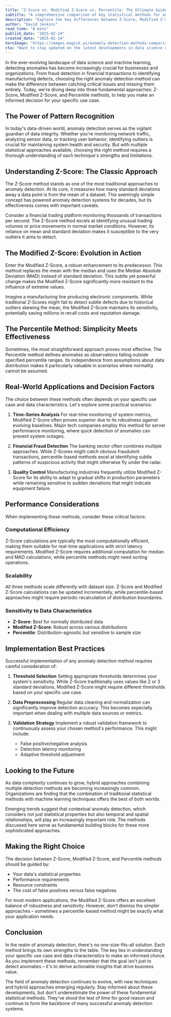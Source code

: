 ```yaml
---
title: "Z-Score vs. Modified Z-Score vs. Percentile: The Ultimate Guide to Choosing Your Anomaly Detection Method"
subtitle: "A comprehensive comparison of key statistical methods for anomaly detection"
description: "Explore the key differences between Z-Score, Modified Z-Score, and Percentile methods for anomaly detection. Learn how to choose the right approach for your specific use case, from financial fraud detection to manufacturing quality control. Understand the trade-offs in computational efficiency, scalability, and sensitivity to help make an informed decision for your anomaly detection needs."
author: "David Jenkins"
read_time: "8 mins"
publish_date: "2025-02-24"
created_date: "2025-02-24"
heroImage: "https://images.magick.ai/anomaly-detection-methods-comparison.jpg"
cta: "Want to stay updated on the latest developments in data science and anomaly detection? Follow us on LinkedIn for expert insights, best practices, and emerging trends in statistical analysis and machine learning."
---
```


In the ever-evolving landscape of data science and machine learning, detecting anomalies has become increasingly crucial for businesses and organizations. From fraud detection in financial transactions to identifying manufacturing defects, choosing the right anomaly detection method can make the difference between catching critical issues and missing them entirely. Today, we're diving deep into three fundamental approaches: Z-Score, Modified Z-Score, and Percentile methods, to help you make an informed decision for your specific use case.

## The Power of Pattern Recognition

In today's data-driven world, anomaly detection serves as the vigilant guardian of data integrity. Whether you're monitoring network traffic, analyzing sensor data, or tracking user behavior, identifying outliers is crucial for maintaining system health and security. But with multiple statistical approaches available, choosing the right method requires a thorough understanding of each technique's strengths and limitations.

## Understanding Z-Score: The Classic Approach

The Z-Score method stands as one of the most traditional approaches to anomaly detection. At its core, it measures how many standard deviations away a data point is from the mean of a dataset. This seemingly simple concept has powered anomaly detection systems for decades, but its effectiveness comes with important caveats.

Consider a financial trading platform monitoring thousands of transactions per second. The Z-Score method excels at identifying unusual trading volumes or price movements in normal market conditions. However, its reliance on mean and standard deviation makes it susceptible to the very outliers it aims to detect.

## The Modified Z-Score: Evolution in Action

Enter the Modified Z-Score, a robust enhancement to its predecessor. This method replaces the mean with the median and uses the Median Absolute Deviation (MAD) instead of standard deviation. This subtle yet powerful change makes the Modified Z-Score significantly more resistant to the influence of extreme values.

Imagine a manufacturing line producing electronic components. While traditional Z-Scores might fail to detect subtle defects due to historical outliers skewing the mean, the Modified Z-Score maintains its sensitivity, potentially saving millions in recall costs and reputation damage.

## The Percentile Method: Simplicity Meets Effectiveness

Sometimes, the most straightforward approach proves most effective. The Percentile method defines anomalies as observations falling outside specified percentile ranges. Its independence from assumptions about data distribution makes it particularly valuable in scenarios where normality cannot be assumed.

## Real-World Applications and Decision Factors

The choice between these methods often depends on your specific use case and data characteristics. Let's explore some practical scenarios:

1. **Time-Series Analysis**
   For real-time monitoring of system metrics, Modified Z-Score often proves superior due to its robustness against evolving baselines. Major tech companies employ this method for server performance monitoring, where quick detection of anomalies can prevent system outages.

2. **Financial Fraud Detection**
   The banking sector often combines multiple approaches. While Z-Scores might catch obvious fraudulent transactions, percentile-based methods excel at identifying subtle patterns of suspicious activity that might otherwise fly under the radar.

3. **Quality Control**
   Manufacturing industries frequently utilize Modified Z-Score for its ability to adapt to gradual shifts in production parameters while remaining sensitive to sudden deviations that might indicate equipment failure.

## Performance Considerations

When implementing these methods, consider these critical factors:

### Computational Efficiency

Z-Score calculations are typically the most computationally efficient, making them suitable for real-time applications with strict latency requirements. Modified Z-Score requires additional computation for median and MAD calculations, while percentile methods might need sorting operations.

### Scalability

All three methods scale differently with dataset size. Z-Score and Modified Z-Score calculations can be updated incrementally, while percentile-based approaches might require periodic recalculation of distribution boundaries.

### Sensitivity to Data Characteristics

- **Z-Score**: Best for normally distributed data
- **Modified Z-Score**: Robust across various distributions
- **Percentile**: Distribution-agnostic but sensitive to sample size

## Implementation Best Practices

Successful implementation of any anomaly detection method requires careful consideration of:

1. **Threshold Selection**
   Setting appropriate thresholds determines your system's sensitivity. While Z-Score traditionally uses values like 2 or 3 standard deviations, Modified Z-Score might require different thresholds based on your specific use case.

2. **Data Preprocessing**
   Regular data cleaning and normalization can significantly improve detection accuracy. This becomes especially important when dealing with multiple data sources or metrics.

3. **Validation Strategy**
   Implement a robust validation framework to continuously assess your chosen method's performance. This might include:
   - False positive/negative analysis
   - Detection latency monitoring
   - Adaptive threshold adjustment

## Looking to the Future

As data complexity continues to grow, hybrid approaches combining multiple detection methods are becoming increasingly common. Organizations are finding that the combination of traditional statistical methods with machine learning techniques offers the best of both worlds.

Emerging trends suggest that contextual anomaly detection, which considers not just statistical properties but also temporal and spatial relationships, will play an increasingly important role. The methods discussed here serve as fundamental building blocks for these more sophisticated approaches.

## Making the Right Choice

The decision between Z-Score, Modified Z-Score, and Percentile methods should be guided by:
- Your data's statistical properties
- Performance requirements
- Resource constraints
- The cost of false positives versus false negatives

For most modern applications, the Modified Z-Score offers an excellent balance of robustness and sensitivity. However, don't dismiss the simpler approaches – sometimes a percentile-based method might be exactly what your application needs.

## Conclusion

In the realm of anomaly detection, there's no one-size-fits-all solution. Each method brings its own strengths to the table. The key lies in understanding your specific use case and data characteristics to make an informed choice. As you implement these methods, remember that the goal isn't just to detect anomalies – it's to derive actionable insights that drive business value.

The field of anomaly detection continues to evolve, with new techniques and hybrid approaches emerging regularly. Stay informed about these developments, but don't underestimate the power of these fundamental statistical methods. They've stood the test of time for good reason and continue to form the backbone of many successful anomaly detection systems.